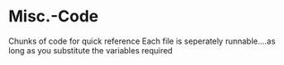 # Misc.-Code
Chunks of code for quick reference
Each file is seperately runnable....as long as you substitute the variables required
